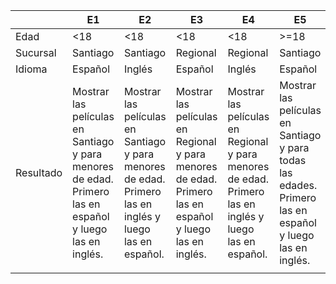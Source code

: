 |           | E1                                                                                                      | E2       | E3       | E4       | E5       | E6       | E7       | E8       |
|-----------|---------------------------------------------------------------------------------------------------------|----------|----------|----------|----------|----------|----------|----------|
| Edad      | <18                                                                                                     | <18      | <18      | <18      | >=18     | >=18     | >=18     | >=18     |
| Sucursal  | Santiago                                                                                                | Santiago | Regional | Regional | Santiago | Santiago | Regional | Regional |
| Idioma    | Español                                                                                                 | Inglés   | Español  | Inglés   | Español  | Inglés   | Español  | Inglés   |
| Resultado | Mostrar las películas en Santiago y para menores de edad. Primero las en español y luego las en inglés. | Mostrar las películas en Santiago y para menores de edad. Primero las en inglés y luego las en español. | Mostrar las películas en Regional y para menores de edad. Primero las en español y luego las en inglés. | Mostrar las películas en Regional y para menores de edad. Primero las en inglés y luego las en español. | Mostrar las películas en Santiago y para todas las edades. Primero las en español y luego las en inglés. | Mostrar las películas en Santiago y para todas las edades. Primero las en inglés y luego las en español. | Mostrar las películas en Regional y para todas las edades. Primero las en español y luego las en inglés. | Mostrar las películas en Regional y para todas las edades. Primero las en inglés y luego las en español. |
|           |                                                                                                         |          |          |          |          |          |          |          |